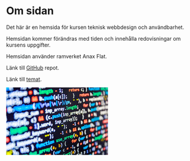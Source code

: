 Om sidan
==============================================

Det här är en hemsida för kursen teknisk webbdesign och användbarhet.

Hemsidan kommer förändras med tiden och innehålla redovisningar om kursens uppgifter.

Hemsidan använder ramverket Anax Flat.

Länk till [GitHub](https://github.com/Prohopp/anax-flat/tree/master) repot.

Länk till
[temat](https://github.com/Prohopp/anax-flat-theme).

![code](../img/code.jpg)
